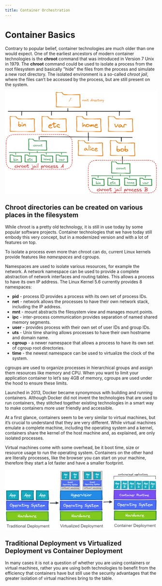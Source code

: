```yaml
---
title: Container Orchestration
---
```


# Container Basics

Contrary to popular belief, container technologies are much older than one would expect. One of the earliest ancestors of modern container technologies is the **chroot** command that was introduced in Version 7 Unix in 1979. The **chroot** command could be used to isolate a process from the root filesystem and basically "hide" the files from the process and simulate a new root directory. The isolated environment is a so-called _chroot jail_, where the files can’t be accessed by the process, but are still present on the system.

![3_3-01](images/3_3-01.png)

## Chroot directories can be created on various places in the filesystem

While chroot is a pretty old technology, it is still in use today by some popular software projects. Container technologies that we have today still embody this very concept, but in a modernized version and with a lot of features on top.

To isolate a process even more than chroot can do, current Linux kernels provide features like _namespaces_ and cgroups.

Namespaces are used to isolate various resources, for example the network. A network namespace can be used to provide a complete abstraction of network interfaces and routing tables. This allows a process to have its own IP address. The Linux Kernel 5.6 currently provides 8 namespaces:

-   **pid** - process ID provides a process with its own set of process IDs.
-   **net** - network allows the processes to have their own network stack, including the IP address.
-   **mnt** - mount abstracts the filesystem view and manages mount points.
-   **ipc** - inter-process communication provides separation of named shared memory segments.
-   **user** - provides process with their own set of user IDs and group IDs.
-   **uts** - Unix time sharing allows processes to have their own hostname and domain name.
-   **cgroup** - a newer namespace that allows a process to have its own set of cgroup root directories.
-   **time** - the newest namespace can be used to virtualize the clock of the system.

cgroups are used to organize processes in hierarchical groups and assign them resources like memory and CPU. When you want to limit your application container to let’s say 4GB of memory, cgroups are used under the hood to ensure these limits.

Launched in 2013, Docker became synonymous with building and running containers. Although Docker did not invent the technologies that are used to run containers, they stitched together existing technologies in a smart way to make containers more user friendly and accessible.

At a first glance, containers seem to be very similar to virtual machines, but it’s crucial to understand that they are very different. While virtual machines emulate a complete machine, including the operating system and a kernel, containers share the kernel of the host machine and, as explained, are only isolated processes.

Virtual machines come with some overhead, be it boot time, size or resource usage to run the operating system. Containers on the other hand are literally processes, like the browser you can start on your machine, therefore they start a lot faster and have a smaller footprint.


![3_3-02](images/3_3-02.png)

## Traditional Deployment vs Virtualized Deployment vs Container Deployment

  
In many cases it is not a question of whether you are using containers or virtual machines, rather you are using both technologies to benefit from the efficiency that containers have but still use the security advantages that the greater isolation of virtual machines bring to the table.